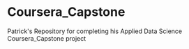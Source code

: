 # Coursera_Capstone
Patrick's Repository for completing his Applied Data Science Coursera_Capstone project
